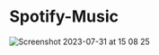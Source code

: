 # Spotify-Music
![Screenshot 2023-07-31 at 15 08 25](https://github.com/duynguyenbui/Spotify-Music/assets/107698835/b61eb113-bcf9-4369-9da4-892005e44493)
